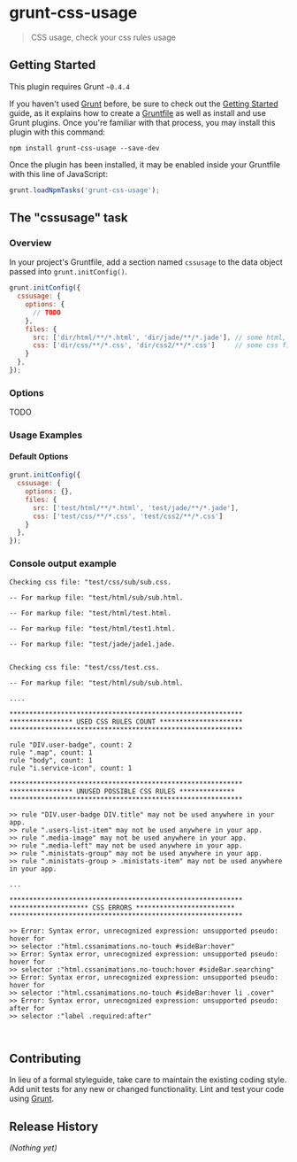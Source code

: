 # grunt-css-usage

> CSS usage, check your css rules usage

## Getting Started
This plugin requires Grunt `~0.4.4`

If you haven't used [Grunt](http://gruntjs.com/) before, be sure to check out the [Getting Started](http://gruntjs.com/getting-started) guide, as it explains how to create a [Gruntfile](http://gruntjs.com/sample-gruntfile) as well as install and use Grunt plugins. Once you're familiar with that process, you may install this plugin with this command:

```shell
npm install grunt-css-usage --save-dev
```

Once the plugin has been installed, it may be enabled inside your Gruntfile with this line of JavaScript:

```js
grunt.loadNpmTasks('grunt-css-usage');
```

## The "cssusage" task

### Overview
In your project's Gruntfile, add a section named `cssusage` to the data object passed into `grunt.initConfig()`.

```js
grunt.initConfig({
  cssusage: {
    options: {
      // TODO
    },
    files: {
      src: ['dir/html/**/*.html', 'dir/jade/**/*.jade'], // some html, jade files directories        
      css: ['dir/css/**/*.css', 'dir/css2/**/*.css']     // some css files directories
    }
  },
});
```

### Options

TODO

### Usage Examples

#### Default Options

```js
grunt.initConfig({
  cssusage: {
    options: {},
    files: {
      src: ['test/html/**/*.html', 'test/jade/**/*.jade'],        
      css: ['test/css/**/*.css', 'test/css2/**/*.css']
    }
  },
});
```

### Console output example

```
Checking css file: "test/css/sub/sub.css.

-- For markup file: "test/html/sub/sub.html.

-- For markup file: "test/html/test.html.

-- For markup file: "test/html/test1.html.

-- For markup file: "test/jade/jade1.jade.


Checking css file: "test/css/test.css.

-- For markup file: "test/html/sub/sub.html.

....

***********************************************************
**************** USED CSS RULES COUNT *********************
***********************************************************

rule "DIV.user-badge", count: 2
rule ".map", count: 1
rule "body", count: 1
rule "i.service-icon", count: 1

***********************************************************
**************** UNUSED POSSIBLE CSS RULES **************
***********************************************************

>> rule "DIV.user-badge DIV.title" may not be used anywhere in your app.
>> rule ".users-list-item" may not be used anywhere in your app.
>> rule ".media-image" may not be used anywhere in your app.
>> rule ".media-left" may not be used anywhere in your app.
>> rule ".ministats-group" may not be used anywhere in your app.
>> rule ".ministats-group > .ministats-item" may not be used anywhere in your app.

...

***********************************************************
******************** CSS ERRORS *************************
***********************************************************

>> Error: Syntax error, unrecognized expression: unsupported pseudo: hover for
>> selector :"html.cssanimations.no-touch #sideBar:hover"
>> Error: Syntax error, unrecognized expression: unsupported pseudo: hover for
>> selector :"html.cssanimations.no-touch:hover #sideBar.searching"
>> Error: Syntax error, unrecognized expression: unsupported pseudo: hover for
>> selector :"html.cssanimations.no-touch #sideBar:hover li .cover"
>> Error: Syntax error, unrecognized expression: unsupported pseudo: after for
>> selector :"label .required:after"



```

## Contributing
In lieu of a formal styleguide, take care to maintain the existing coding style. Add unit tests for any new or changed functionality. Lint and test your code using [Grunt](http://gruntjs.com/).

## Release History
_(Nothing yet)_
